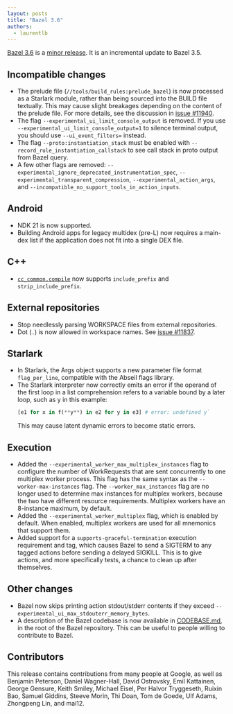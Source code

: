 ```yaml
---
layout: posts
title: "Bazel 3.6"
authors:
  - laurentlb
---
```


[Bazel 3.6](https://github.com/bazelbuild/bazel/releases/tag/3.6.0) is a [minor
release](https://docs.bazel.build/versions/3.6.0/backward-compatibility.html).
It is an incremental update to Bazel 3.5.

## Incompatible changes

*   The prelude file (`//tools/build_rules:prelude_bazel`) is now processed as
    a Starlark module, rather than being sourced into the BUILD file textually.
    This may cause slight breakages depending on the content of the prelude
    file. For more details, see the discussion in [issue
    #11940](https://github.com/bazelbuild/bazel/issues/11940).
*   The flag `--experimental_ui_limit_console_output` is removed. If you
    use `--experimental_ui_limit_console_output=1` to silence terminal
    output, you should use `--ui_event_filters=` instead.
*   The flag `--proto:instantiation_stack` must be enabled with
    `--record_rule_instantiation_callstack` to see call stack in proto output
    from Bazel query.
*   A few other flags are removed:
    `--experimental_ignore_deprecated_instrumentation_spec`,
    `--experimental_transparent_compression`, `--experimental_action_args`, and
    `--incompatible_no_support_tools_in_action_inputs`.

## Android

*   NDK 21 is now supported.
*   Building Android apps for legacy multidex (pre-L) now requires a main-dex
    list if the application does not fit into a single DEX file.

## C++

*   [`cc_common.compile`](https://docs.bazel.build/versions/master/skylark/lib/cc_common.html#compile)
    now supports `include_prefix` and `strip_include_prefix`.


## External repositories

*   Stop needlessly parsing WORKSPACE files from external repositories.
*   Dot (`.`) is now allowed in workspace names. See [issue #11837](https://github.com/bazelbuild/bazel/issues/11837).


## Starlark

*   In Starlark, the Args object supports a new parameter file format
    `flag_per_line`, compatible with the Abseil flags library.
*   The Starlark interpreter now correctly emits an error if the operand of the
	first loop in a list comprehension refers to a variable bound by a later
	loop, such as y in this example:
	```python
    [e1 for x in f(**y**) in e2 for y in e3] # error: undefined y`
    ```
    This may cause latent dynamic errors to become static errors.


## Execution

*   Added the `--experimental_worker_max_multiplex_instances` flag to configure
    the number of WorkRequests that are sent concurrently to one multiplex
    worker process. This flag has the same syntax as the
    `--worker-max-instances` flag. The `--worker_max_instances` flag are no
    longer used to determine max instances for multiplex workers, because the
    two have different resource requirements. Multiplex workers have an
    8-instance maximum, by default.
*   Added the `--experimental_worker_multiplex` flag, which is enabled by
    default. When enabled, multiplex workers are used for all mnemonics that
    support them.
*   Added support for a `supports-graceful-termination` execution requirement
    and tag, which causes Bazel to send a SIGTERM to any tagged actions before
    sending a delayed SIGKILL. This is to give actions, and more specifically
    tests, a chance to clean up after themselves.


## Other changes

*   Bazel now skips printing action stdout/stderr contents if they exceed
    `--experimental_ui_max_stdouterr_memory_bytes`.
*   A description of the Bazel codebase is now available in
    [CODEBASE.md](https://github.com/bazelbuild/bazel/blob/master/CODEBASE.md#the-bazel-code-base),
    in the root of the Bazel repository. This can be useful to people willing to
    contribute to Bazel.


## Contributors

This release contains contributions from many people at Google, as well as
Benjamin Peterson, Daniel Wagner-Hall, David Ostrovsky, Emil Kattainen, George
Gensure, Keith Smiley, Michael Eisel, Per Halvor Tryggeseth, Ruixin Bao, Samuel
Giddins, Steeve Morin, Thi Doan, Tom de Goede, Ulf Adams, Zhongpeng Lin, and
mai12.
